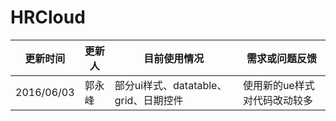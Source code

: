 # HRCloud

| 更新时间 | 更新人 | 目前使用情况 | 需求或问题反馈 |
| --- | --- | --- | --- |
| 2016/06/03 |  郭永峰 | 部分ui样式、datatable、grid、日期控件 | 使用新的ue样式对代码改动较多 |
